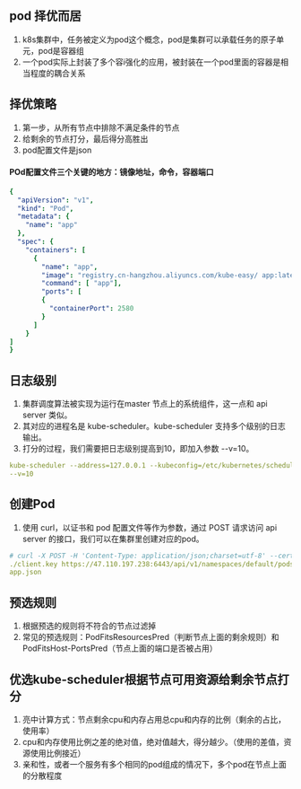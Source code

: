 ## pod 择优而居
1. k8s集群中，任务被定义为pod这个概念，pod是集群可以承载任务的原子单元，pod是容器组
2. 一个pod实际上封装了多个容i强化的应用，被封装在一个pod里面的容器是相当程度的耦合关系

## 择优策略
1. 第一步，从所有节点中排除不满足条件的节点
2. 给剩余的节点打分，最后得分高胜出
3. pod配置文件是json

#### POd配置文件三个关键的地方：镜像地址，命令，容器端口
```yml
{
  "apiVersion": "v1",
  "kind": "Pod",
  "metadata": {
    "name": "app"
  },
  "spec": {
    "containers": [
      {
        "name": "app",
        "image": "registry.cn-hangzhou.aliyuncs.com/kube-easy/ app:latest",
        "command": [ "app"],
        "ports": [
        {
          "containerPort": 2580
        }
      ]
    }
]
}
```

## 日志级别
1. 集群调度算法被实现为运行在master 节点上的系统组件，这一点和 api server 类似。
2. 其对应的进程名是 kube-scheduler。kube-scheduler 支持多个级别的日志输出。
3. 打分的过程，我们需要把日志级别提高到10，即加入参数 --v=10。
```yml
kube-scheduler --address=127.0.0.1 --kubeconfig=/etc/kubernetes/scheduler. conf --leader-elect=true
--v=10
```

## 创建Pod
1. 使用 curl，以证书和 pod 配置文件等作为参数，通过 POST 请求访问 api server 的接口，我们可以在集群里创建对应的pod。
```yml
# curl -X POST -H 'Content-Type: application/json;charset=utf-8' --cert ./ client.crt --cacert ./ca.crt --key
./client.key https://47.110.197.238:6443/api/v1/namespaces/default/pods -d@
app.json
```
## 预选规则
1. 根据预选的规则将不符合的节点过滤掉
2. 常见的预选规则：PodFitsResourcesPred（判断节点上面的剩余规则）和PodFitsHost-PortsPred（节点上面的端口是否被占用）

## 优选kube-scheduler根据节点可用资源给剩余节点打分
1. 亮中计算方式：节点剩余cpu和内存占用总cpu和内存的比例（剩余的占比，使用率）
2. cpu和内存使用比例之差的绝对值，绝对值越大，得分越少。（使用的差值，资源使用比例接近）
3. 亲和性，或者一个服务有多个相同的pod组成的情况下，多个pod在节点上面的分散程度

